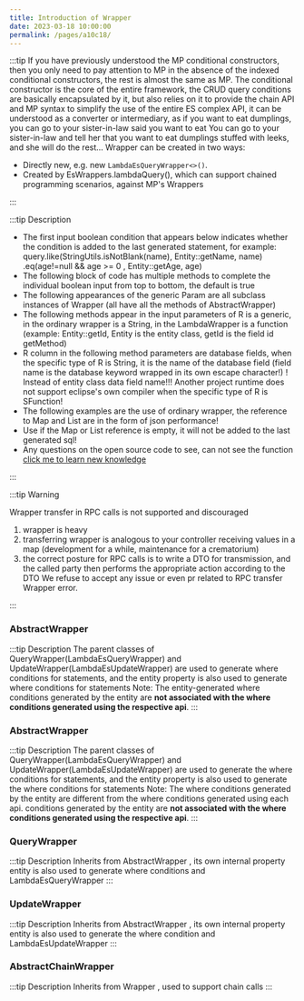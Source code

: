 ```yaml
---
title: Introduction of Wrapper
date: 2023-03-18 10:00:00
permalink: /pages/a10c18/
---
```

:::tip
If you have previously understood the MP conditional constructors, then you only need to pay attention to MP in the absence of the indexed conditional constructors, the rest is almost the same as MP.
The conditional constructor is the core of the entire framework, the CRUD query conditions are basically encapsulated by it, but also relies on it to provide the chain API and MP
syntax to simplify the use of the entire ES complex API, it can be understood as a converter or intermediary, as if you want to eat dumplings, you can go to your sister-in-law said you want to eat
You can go to your sister-in-law and tell her that you want to eat dumplings stuffed with leeks, and she will do the rest...
Wrapper can be created in two ways:
- Directly new, e.g. new `LambdaEsQueryWrapper<>()`.
- Created by EsWrappers.lambdaQuery(), which can support chained programming scenarios, against MP's Wrappers
  
:::

:::tip Description

- The first input boolean condition that appears below indicates whether the condition is added to the last generated statement, for example: query.like(StringUtils.isNotBlank(name), Entity::getName, name) .eq(age!=null && age >= 0 , Entity::getAge, age)
- The following block of code has multiple methods to complete the individual boolean input from top to bottom, the default is true
- The following appearances of the generic Param are all subclass instances of Wrapper (all have all the methods of AbstractWrapper)
- The following methods appear in the input parameters of R is a generic, in the ordinary wrapper is a String, in the LambdaWrapper is a function (example: Entity::getId, Entity is the entity class, getId is the field id getMethod)
- R column in the following method parameters are database fields, when the specific type of R is String, it is the name of the database field (field name is the database keyword wrapped in its own escape character!) ! Instead of entity class data field name!!! Another project runtime does not support eclipse's own compiler when the specific type of R is SFunction!
- The following examples are the use of ordinary wrapper, the reference to Map and List are in the form of json performance!
- Use if the Map or List reference is empty, it will not be added to the last generated sql!
- Any questions on the open source code to see, can not see the function [click me to learn new knowledge](https://www.jianshu.com/p/613a6118e2e0)
  
:::

:::tip Warning

Wrapper transfer in RPC calls is not supported and discouraged
1. wrapper is heavy
1. transferring wrapper is analogous to your controller receiving values in a map (development for a while, maintenance for a crematorium)
1. the correct posture for RPC calls is to write a DTO for transmission, and the called party then performs the appropriate action according to the DTO
   We refuse to accept any issue or even pr related to RPC transfer Wrapper error.
   
:::

### AbstractWrapper

:::tip Description
The parent classes of QueryWrapper(LambdaEsQueryWrapper) and UpdateWrapper(LambdaEsUpdateWrapper) are used to generate where conditions for statements, and the entity property is also used to generate where conditions for statements Note: The entity-generated where conditions generated by the entity are **not associated with the where conditions generated using the respective api**.
:::

### AbstractWrapper

:::tip Description
The parent classes of QueryWrapper(LambdaEsQueryWrapper) and UpdateWrapper(LambdaEsUpdateWrapper) are used to generate the where conditions for statements, and the entity property is also used to generate the where conditions for statements Note: The where conditions generated by the entity are different from the where conditions generated using each api. conditions generated by the entity are **not associated with the where conditions generated using the respective api**.
:::


### QueryWrapper

:::tip Description
Inherits from AbstractWrapper , its own internal property entity is also used to generate where conditions and LambdaEsQueryWrapper
:::

### UpdateWrapper

:::tip Description
Inherits from AbstractWrapper , its own internal property entity is also used to generate the where condition and LambdaEsUpdateWrapper
:::

### AbstractChainWrapper

:::tip Description
Inherits from Wrapper , used to support chain calls
:::
